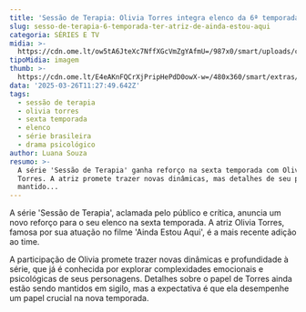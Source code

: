 ```yaml
---
title: 'Sessão de Terapia: Olivia Torres integra elenco da 6ª temporada'
slug: sesso-de-terapia-6-temporada-ter-atriz-de-ainda-estou-aqui
categoria: SÉRIES E TV
midia: >-
  https://cdn.ome.lt/ow5tA6JteXc7NffXGcVmZgYAfmU=/987x0/smart/uploads/conteudo/fotos/Design_sem_nome_-_2025-03-25T205254.411.png
tipoMidia: imagem
thumb: >-
  https://cdn.ome.lt/E4eAKnFQCrXjPripHePdD0owX-w=/480x360/smart/extras/conteudos/Design_sem_nome_-_2025-03-25T205254.411.png
data: '2025-03-26T11:27:49.642Z'
tags:
  - sessão de terapia
  - olivia torres
  - sexta temporada
  - elenco
  - série brasileira
  - drama psicológico
author: Luana Souza
resumo: >-
  A série 'Sessão de Terapia' ganha reforço na sexta temporada com Olivia
  Torres. A atriz promete trazer novas dinâmicas, mas detalhes de seu papel são
  mantido...
---
```


A série 'Sessão de Terapia', aclamada pelo público e crítica, anuncia um novo reforço para o seu elenco na sexta temporada. A atriz Olivia Torres, famosa por sua atuação no filme 'Ainda Estou Aqui', é a mais recente adição ao time. 

A participação de Olivia promete trazer novas dinâmicas e profundidade à série, que já é conhecida por explorar complexidades emocionais e psicológicas de seus personagens. Detalhes sobre o papel de Torres ainda estão sendo mantidos em sigilo, mas a expectativa é que ela desempenhe um papel crucial na nova temporada.
